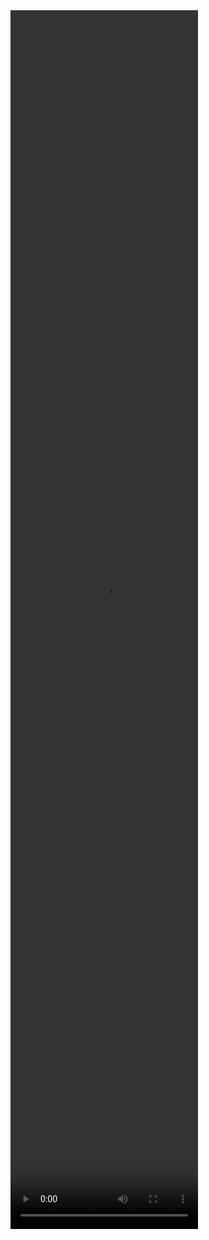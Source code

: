 

<video autoplay src="https://user-images.githubusercontent.com/92002390/221580698-15470f04-edb8-44dd-a900-e765566a6030.mp4" width="300" height="50%">
<br>

> ## UI <br>
- ♥ (아이콘) / 썸네일 / 버튼 생성

> ## 구현 기능 <br>

- 데이터 불러오기
- 인터넷에서 패키지 다운 받아 사용
- api 사용
- 폰에 데이터 저장
- 화면 전환 <br>

> ## 사용 API <br>
- 네이버 웹툰 API 사용 <br>
(제목, 설명, 썸네일, 연령 제한, 카테고리, 10가지 에피소드 제목 제공)
- 전체 연령가 대상 웹툰 <br>


